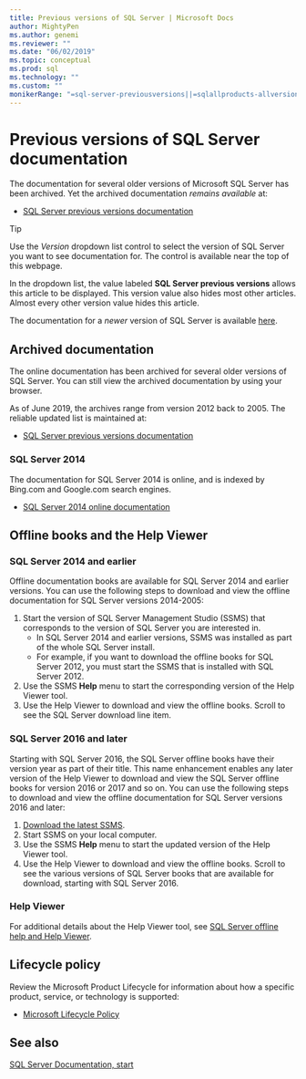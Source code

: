 ```yaml
---
title: Previous versions of SQL Server | Microsoft Docs
author: MightyPen
ms.author: genemi
ms.reviewer: ""
ms.date: "06/02/2019"
ms.topic: conceptual
ms.prod: sql
ms.technology: ""
ms.custom: ""
monikerRange: "=sql-server-previousversions||=sqlallproducts-allversions"
---
```

# Previous versions of SQL Server documentation

The documentation for several older versions of Microsoft SQL Server has been archived. Yet the archived documentation _remains available_ at:

- [SQL Server previous versions documentation](/previous-versions/sql/) <!-- https://docs.microsoft.com/previous-versions/sql/ -->

> [!TIP]
> Use the _Version_ dropdown list control to select the version of SQL Server you want to see documentation for. The control is available near the top of this webpage.
>
> In the dropdown list, the value labeled **SQL Server previous versions** allows this article to be displayed. This version value also hides most other articles. Almost every other version value hides this article.
>
> The documentation for a _newer_ version of SQL Server is available [here](../sql-server/sql-server-technical-documentation.md?toc=../toc/toc.json&view=sql-server-2017).

## Archived documentation

The online documentation has been archived for several older versions of SQL Server. You can still view the archived documentation by using your browser.

As of June 2019, the archives range from version 2012 back to 2005. The reliable updated list is maintained at:

- [SQL Server previous versions documentation](/previous-versions/sql/)

### SQL Server 2014

The documentation for SQL Server 2014 is online, and is indexed by Bing.com and Google.com search engines.

- [SQL Server 2014 online documentation](/sql/2014-toc/books-online-for-sql-server-2014?view=sql-server-2014)

## Offline books and the Help Viewer

### SQL Server 2014 and earlier

Offline documentation books are available for SQL Server 2014 and earlier versions. You can use the following steps to download and view the offline documentation for SQL Server versions 2014-2005:

1. Start the version of SQL Server Management Studio (SSMS) that corresponds to the version of SQL Server you are interested in.
    - In SQL Server 2014 and earlier versions, SSMS was installed as part of the whole SQL Server install.
    - For example, if you want to download the offline books for SQL Server 2012, you must start the SSMS that is installed with SQL Server 2012.
2. Use the SSMS **Help** menu to start the corresponding version of the Help Viewer tool.
3. Use the Help Viewer to download and view the offline books. Scroll to see the SQL Server download line item.

### SQL Server 2016 and later

Starting with SQL Server 2016, the SQL Server offline books have their version year as part of their title. This name enhancement enables any later version of the Help Viewer to download and view the SQL Server offline books for version 2016 or 2017 and so on. You can use the following steps to download and view the offline documentation for SQL Server versions 2016 and later:

1. [Download the latest SSMS](../ssms/download-sql-server-management-studio-ssms.md?view=sql-server-2017).
2. Start SSMS on your local computer.
3. Use the SSMS **Help** menu to start the updated version of the Help Viewer tool.
4. Use the Help Viewer to download and view the offline books. Scroll to see the various versions of SQL Server books that are available for download, starting with SQL Server 2016.

### Help Viewer

For additional details about the Help Viewer tool, see [SQL Server offline help and Help Viewer](../sql-server/sql-server-help-installation.md?view=sql-server-2017).

## Lifecycle policy

Review the Microsoft Product Lifecycle for information about how a specific product, service, or technology is supported:

- [Microsoft Lifecycle Policy](https://support.microsoft.com/lifecycle/selectindex)

## See also

[SQL Server Documentation, start](../sql-server/sql-server-technical-documentation.md?toc=../toc/toc.json&view=sql-server-2017)
